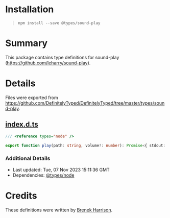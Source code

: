# Installation
> `npm install --save @types/sound-play`

# Summary
This package contains type definitions for sound-play (https://github.com/leharry/sound-play).

# Details
Files were exported from https://github.com/DefinitelyTyped/DefinitelyTyped/tree/master/types/sound-play.
## [index.d.ts](https://github.com/DefinitelyTyped/DefinitelyTyped/tree/master/types/sound-play/index.d.ts)
````ts
/// <reference types="node" />

export function play(path: string, volume?: number): Promise<{ stdout: string | Buffer; stdin: string | Buffer }>;

````

### Additional Details
 * Last updated: Tue, 07 Nov 2023 15:11:36 GMT
 * Dependencies: [@types/node](https://npmjs.com/package/@types/node)

# Credits
These definitions were written by [Brenek Harrison](https://github.com/BrenekH).
